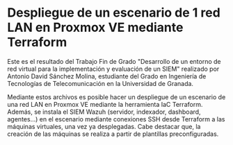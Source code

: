 # Despliegue de un escenario de 1 red LAN en Proxmox VE mediante Terraform

Este es el resultado del Trabajo Fin de Grado "Desarrollo de un entorno de red virtual para la implementación y evaluación de un SIEM" realizado por Antonio David Sánchez Molina, estudiante del Grado en Ingeniería de Tecnologías de Telecomunicación en la Universidad de Granada.

Mediante estos archivos es posible hacer un despliegue de un escenario de una red LAN en Proxmox VE mediante la herramienta IaC Terraform. Además, se instala el SIEM Wazuh (servidor, indexador, dashboard, agentes...) en el escenario mediante conexiones SSH desde Terraform a las máquinas virtuales, una vez ya desplegadas. Cabe destacar que, la creación de las máquinas se realiza a partir de plantillas preconfiguradas.
